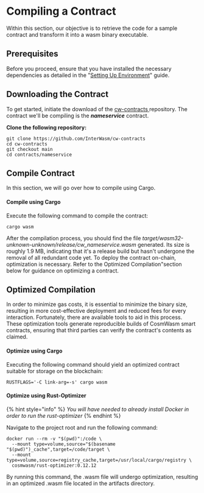 # Compiling a Contract

Within this section, our objective is to retrieve the code for a sample contract and transform it into a wasm binary executable.

## Prerequisites

Before you proceed, ensure that you have installed the necessary dependencies as detailed in the "[Setting Up Environment](setting-up-environment.md)" guide.

## Downloading the Contract

To get started, initiate the download of the [cw-contracts ](https://github.com/deus-labs/cw-contracts)repository. The contract we'll be compiling is the _**nameservice**_ contract.

**Clone the following repository:**

```
git clone https://github.com/InterWasm/cw-contracts
cd cw-contracts
git checkout main
cd contracts/nameservice
```

## Compile Contract

In this section, we will go over how to compile using Cargo.

#### Compile using Cargo

Execute the following command to compile the contract:

```
cargo wasm
```

After the compilation process, you should find the file _target/wasm32-unknown-unknown/release/cw\_nameservice.wasm_ generated. Its size is roughly 1.9 MB, indicating that it's a release build but hasn't undergone the removal of all redundant code yet. To deploy the contract on-chain, optimization is necessary. Refer to the Optimized Compilation"section below for guidance on optimizing a contract.

## Optimized Compilation&#x20;

In order to minimize gas costs, it is essential to minimize the binary size, resulting in more cost-effective deployment and reduced fees for every interaction. Fortunately, there are available tools to aid in this process. These optimization tools generate reproducible builds of CosmWasm smart contracts, ensuring that third parties can verify the contract's contents as claimed.

#### Optimize using Cargo

Executing the following command should yield an optimized contract suitable for storage on the blockchain:

```
RUSTFLAGS='-C link-arg=-s' cargo wasm
```

#### Optimize using Rust-Optimizer

{% hint style="info" %}
_You will have needed to already install Docker in order to run the rust-optimizer_
{% endhint %}

Navigate to the project root and run the following command:

```
docker run --rm -v "$(pwd)":/code \
  --mount type=volume,source="$(basename "$(pwd)")_cache",target=/code/target \
  --mount type=volume,source=registry_cache,target=/usr/local/cargo/registry \
  cosmwasm/rust-optimizer:0.12.12
```

By running this command, the .wasm file will undergo optimization, resulting in an optimized .wasm file located in the artifacts directory.

####
